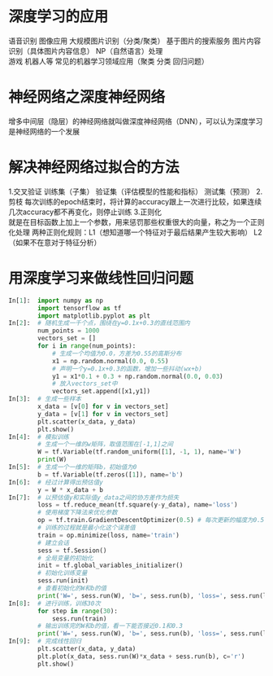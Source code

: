 # 深度学习的应用
语音识别
图像应用
大规模图片识别（分类/聚类）
基于图片的搜索服务
图片内容识别（具体图片内容信息）
NP（自然语言）处理	
游戏 机器人等
常见的机器学习领域应用（聚类 分类 回归问题）

# 神经网络之深度神经网络
增多中间层（隐层）的神经网络就叫做深度神经网络（DNN），可以认为深度学习是神经网络的一个发展

# 解决神经网络过拟合的方法
1.交叉验证
训练集（子集）
验证集（评估模型的性能和指标）
测试集（预测）
2.剪枝
每次训练的epoch结束时，将计算的accuracy跟上一次进行比较，如果连续几次accuracy都不再变化，则停止训练
3.正则化	
就是在目标函数上加上一个参数，用来惩罚那些权重很大的向量，称之为一个正则化处理
两种正则化规则：L1（想知道哪一个特征对于最后结果产生较大影响）
L2（如果不在意对于特征分析）

# 用深度学习来做线性回归问题
```python
In[1]:	import numpy as np
		import tensorflow as tf
		import matplotlib.pyplot as plt
In[2]:	# 随机生成一千个点，围绕在y=0.1x+0.3的直线范围内
		num_points = 1000
		vectors_set = []
		for i in range(num_points):
			# 生成一个均值为0.0，方差为0.55的高斯分布
			x1 = np.random.normal(0.0, 0.55)
			# 声明一个y=0.1x+0.3的函数，增加一些抖动(wx+b)
			y1 = x1*0.1 + 0.3 + np.random.normal(0.0, 0.03)
			# 放入vectors_set中
			vectors_set.append([x1,y1])
In[3]:	# 生成一些样本
		x_data = [v[0] for v in vectors_set]
		y_data = [v[1] for v in vectors_set]
		plt.scatter(x_data, y_data)
		plt.show()
In[4]:	# 模拟训练
		# 生成一个一维的w矩阵，取值范围在[-1,1]之间
		W = tf.Variable(tf.random_uniform([1], -1, 1), name='W')
		print(W)
In[5]:	# 生成一个一维的矩阵b，初始值为0
		b = tf.Variable(tf.zeros([1]), name='b')
In[6]:	# 经过计算得出预估值y
		y = W * x_data + b
In[7]:	# 以预估值y和实际值y_data之间的协方差作为损失
		loss = tf.reduce_mean(tf.square(y-y_data), name='loss')
		# 使用梯度下降法来优化参数
		op = tf.train.GradientDescentOptimizer(0.5) # 每次更新的幅度为0.5
		# 训练的过程就是最小化这个误差值
		train = op.minimize(loss, name='train')
		# 建立会话
		sess = tf.Session()
		# 全局变量的初始化
		init = tf.global_variables_initializer()
		# 初始化训练变量
		sess.run(init)
		# 查看初始化的W和b的值
		print('W=', sess.run(W), 'b=', sess.run(b), 'loss=', sess.run(loss))
In[8]:	# 进行训练，训练30次
		for step in range(30):
			sess.run(train)
		# 输出训练完的W和b的值，看一下能否接近0.1和0.3
		print('W=', sess.run(W), 'b=', sess.run(b), 'loss=', sess.run(loss))
In[9]:	# 完成线性回归
		plt.scatter(x_data, y_data)
		plt.plot(x_data, sess.run(W)*x_data + sess.run(b), c='r')
		plt.show()
```
